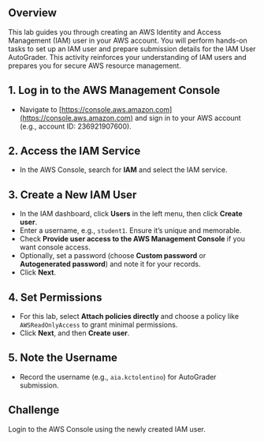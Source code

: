 ## Overview

This lab guides you through creating an AWS Identity and Access Management (IAM) user in your AWS account. You will perform hands-on tasks to set up an IAM user and prepare submission details for the IAM User AutoGrader. This activity reinforces your understanding of IAM users and prepares you for secure AWS resource management.

## 1. Log in to the AWS Management Console

- Navigate to [https://console.aws.amazon.com](https://console.aws.amazon.com) and sign in to your AWS account (e.g., account ID: 236921907600).

## 2. Access the IAM Service

- In the AWS Console, search for **IAM** and select the IAM service.

## 3. Create a New IAM User

- In the IAM dashboard, click **Users** in the left menu, then click **Create user**.
- Enter a username, e.g., `student1`. Ensure it’s unique and memorable.
- Check **Provide user access to the AWS Management Console** if you want console access.
- Optionally, set a password (choose **Custom password** or **Autogenerated password**) and note it for your records.
- Click **Next**.

## 4. Set Permissions

- For this lab, select **Attach policies directly** and choose a policy like `AWSReadOnlyAccess` to grant minimal permissions.
- Click **Next**, and then **Create user**.

## 5. Note the Username

- Record the username (e.g., `aia.kctolentino`) for AutoGrader submission.

## Challenge

Login to the AWS Console using the newly created IAM user.
